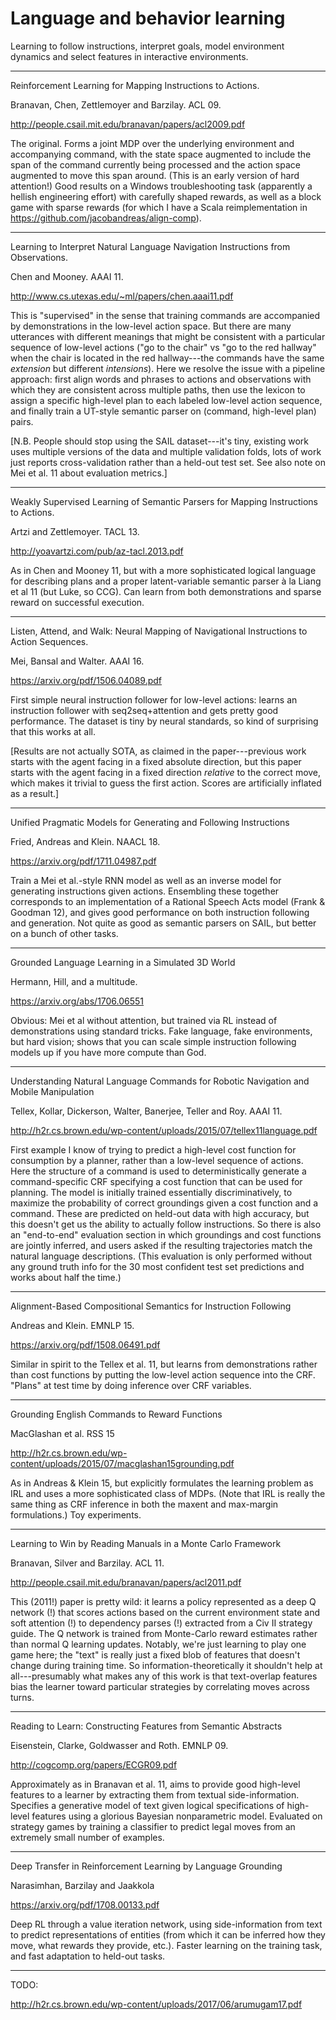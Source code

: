 # Language and behavior learning

Learning to follow instructions, interpret goals, model environment dynamics and
select features in interactive environments.

---

Reinforcement Learning for Mapping Instructions to Actions.

Branavan, Chen, Zettlemoyer and Barzilay. ACL 09.

http://people.csail.mit.edu/branavan/papers/acl2009.pdf

The original. Forms a joint MDP over the underlying environment and
accompanying command, with the state space augmented to include the span of the
command currently being processed and the action space augmented to move this
span around. (This is an early version of hard attention!) Good results on a
Windows troubleshooting task (apparently a hellish engineering effort) with
carefully shaped rewards, as well as a block game with sparse rewards (for
which I have a Scala reimplementation in
https://github.com/jacobandreas/align-comp).

---

Learning to Interpret Natural Language Navigation Instructions from
Observations.

Chen and Mooney. AAAI 11.

http://www.cs.utexas.edu/~ml/papers/chen.aaai11.pdf

This is "supervised" in the sense that training commands are accompanied by
demonstrations in the low-level action space. But there are many utterances
with different meanings that might be consistent with a particular sequence of
low-level actions ("go to the chair" vs "go to the red hallway" when the chair
is located in the red hallway---the commands have the same _extension_ but
different _intensions_). Here we resolve the issue with a pipeline approach:
first align words and phrases to actions and observations with which they are
consistent across multiple paths, then use the lexicon to assign a specific
high-level plan to each labeled low-level action sequence, and finally train a
UT-style semantic parser on (command, high-level plan) pairs.

[N.B. People should stop using the SAIL dataset---it's tiny, existing work uses
multiple versions of the data and multiple validation folds, lots of work just
reports cross-validation rather than a held-out test set. See also note on Mei
et al. 11 about evaluation metrics.]

---

Weakly Supervised Learning of Semantic Parsers for Mapping Instructions to
Actions.

Artzi and Zettlemoyer. TACL 13.

http://yoavartzi.com/pub/az-tacl.2013.pdf

As in Chen and Mooney 11, but with a more sophisticated logical language for
describing plans and a proper latent-variable semantic parser &agrave; la Liang
et al 11 (but Luke, so CCG). Can learn from both demonstrations and sparse
reward on successful execution.

---

Listen, Attend, and Walk: Neural Mapping of Navigational Instructions to Action
Sequences.

Mei, Bansal and Walter. AAAI 16.

https://arxiv.org/pdf/1506.04089.pdf

First simple neural instruction follower for low-level actions: learns an
instruction follower with seq2seq+attention and gets pretty good performance.
The dataset is tiny by neural standards, so kind of surprising that this works
at all.

[Results are not actually SOTA, as claimed in the paper---previous work starts
with the agent facing in a fixed absolute direction, but this paper starts with
the agent facing in a fixed direction _relative_ to the correct move, which
makes it trivial to guess the first action. Scores are artificially inflated as
a result.]

---

Unified Pragmatic Models for Generating and Following Instructions

Fried, Andreas and Klein. NAACL 18.

https://arxiv.org/pdf/1711.04987.pdf

Train a Mei et al.-style RNN model as well as an inverse model for generating
instructions given actions. Ensembling these together corresponds to an
implementation of a Rational Speech Acts model (Frank & Goodman 12), and gives
good performance on both instruction following and generation. Not quite as good
as semantic parsers on SAIL, but better on a bunch of other tasks.

---

Grounded Language Learning in a Simulated 3D World

Hermann, Hill, and a multitude.

https://arxiv.org/abs/1706.06551

Obvious: Mei et al without attention, but trained via RL instead of
demonstrations using standard tricks. Fake language, fake environments, but
hard vision; shows that you can scale simple instruction following models up if
you have more compute than God.

---

Understanding Natural Language Commands for Robotic Navigation and Mobile
Manipulation

Tellex, Kollar, Dickerson, Walter, Banerjee, Teller and Roy. AAAI 11.

http://h2r.cs.brown.edu/wp-content/uploads/2015/07/tellex11language.pdf

First example I know of trying to predict a high-level cost function for
consumption by a planner, rather than a low-level sequence of actions.  Here
the structure of a command is used to deterministically generate a
command-specific CRF specifying a cost function that can be used for planning.
The model is initially trained essentially discriminatively, to maximize the
probability of correct groundings given a cost function and a command. These
are predicted on held-out data with high accuracy, but this doesn't get us the
ability to actually follow instructions. So there is also an "end-to-end"
evaluation section in which groundings and cost functions are jointly inferred,
and users asked if the resulting trajectories match the natural language
descriptions. (This evaluation is only performed without any ground truth info
for the 30 most confident test set predictions and works about half the time.)

---

Alignment-Based Compositional Semantics for Instruction Following

Andreas and Klein. EMNLP 15.

https://arxiv.org/pdf/1508.06491.pdf

Similar in spirit to the Tellex et al. 11, but learns from demonstrations
rather than cost functions by putting the low-level action sequence into the
CRF. "Plans" at test time by doing inference over CRF variables.

---

Grounding English Commands to Reward Functions

MacGlashan et al. RSS 15

http://h2r.cs.brown.edu/wp-content/uploads/2015/07/macglashan15grounding.pdf

As in Andreas & Klein 15, but explicitly formulates the learning problem as IRL
and uses a more sophisticated class of MDPs. (Note that IRL is really the same
thing as CRF inference in both the maxent and max-margin formulations.) Toy
experiments.

---

Learning to Win by Reading Manuals in a Monte Carlo Framework

Branavan, Silver and Barzilay. ACL 11.

http://people.csail.mit.edu/branavan/papers/acl2011.pdf

This (2011!) paper is pretty wild: it learns a policy represented as a deep Q
network (!) that scores actions based on the current environment state and soft
attention (!) to dependency parses (!) extracted from a Civ II strategy guide.
The Q network is trained from Monte-Carlo reward estimates rather than normal Q
learning updates. Notably, we're just learning to play one game here; the
"text" is really just a fixed blob of features that doesn't change during
training time. So information-theoretically it shouldn't help at
all---presumably what makes any of this work is that text-overlap features bias
the learner toward particular strategies by correlating moves across turns.

---

Reading to Learn: Constructing Features from Semantic Abstracts

Eisenstein, Clarke, Goldwasser and Roth. EMNLP 09.

http://cogcomp.org/papers/ECGR09.pdf

Approximately as in Branavan et al. 11, aims to provide good high-level
features to a learner by extracting them from textual side-information.
Specifies a generative model of text given logical specifications of high-level
features using a glorious Bayesian nonparametric model. Evaluated on strategy
games by training a classifier to predict legal moves from an extremely small
number of examples.

---

Deep Transfer in Reinforcement Learning by Language Grounding

Narasimhan, Barzilay and Jaakkola

https://arxiv.org/pdf/1708.00133.pdf

Deep RL through a value iteration network, using side-information from text to
predict representations of entities (from which it can be inferred how they
move, what rewards they provide, etc.). Faster learning on the training task,
and fast adaptation to held-out tasks.

---

TODO:

http://h2r.cs.brown.edu/wp-content/uploads/2017/06/arumugam17.pdf
